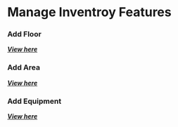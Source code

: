 # Manage Inventroy Features

### Add Floor
[***View here***](https://github.com/JakePatolilic/vsulib-ms/blob/main/Features/Manage%20Inventory/Functions/Add%20Equipment.md)
### Add Area
[***View here***](https://github.com/JakePatolilic/vsulib-ms/blob/main/Features/Manage%20Inventory/Functions/Add%20Area.md)
### Add Equipment
[***View here***](https://github.com/JakePatolilic/vsulib-ms/blob/main/Features/Manage%20Inventory/Functions/Add%20Equipment.md)
